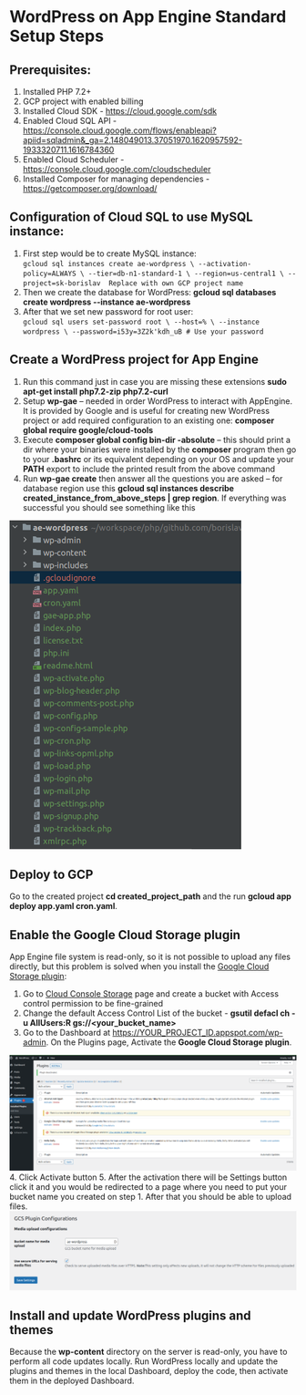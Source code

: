 # WordPress on App Engine Standard Setup Steps

## Prerequisites:
 1. Installed PHP 7.2+
 2. GCP project with enabled billing
 3. Installed Cloud SDK - https://cloud.google.com/sdk
 4. Enabled Cloud SQL API - https://console.cloud.google.com/flows/enableapi?apiid=sqladmin&_ga=2.148049013.37051970.1620957592-1933320711.1616784360
 5. Enabled Cloud Scheduler - https://console.cloud.google.com/cloudscheduler
 6. Installed Composer for managing dependencies - https://getcomposer.org/download/

## Configuration of Cloud SQL to use MySQL instance:
 1. First step would be to create MySQL instance: <br> 
`gcloud sql instances create ae-wordpress \
 --activation-policy=ALWAYS \
 --tier=db-n1-standard-1 \
 --region=us-central1 \
 --project=sk-borislav  Replace with own GCP project name`
2. Then we create the database for WordPress: **gcloud sql databases create wordpress --instance ae-wordpress**
3. After that we set new password for root user: <br>
`gcloud sql users set-password root \
--host=% \
--instance wordpress \
--password=i53y=3Z2k'kdh_uB # Use your password`

## Create a WordPress project for App Engine
1. Run this command just in case you are missing these extensions **sudo apt-get install php7.2-zip php7.2-curl**
2. Setup **wp-gae** – needed in order WordPress to interact with AppEngine. It is provided by Google and is useful for creating new WordPress project or add required configuration to an existing one:
**composer global require google/cloud-tools**
3. Execute **composer global config bin-dir -absolute** – this should print a dir where your binaries were installed by the **composer** program then go to your **.bashrc** or its equivalent depending on your OS and update your **PATH** export to include the printed result from the above command
4. Run **wp-gae create** then answer all the questions you are asked – for database region use this **gcloud sql instances describe created_instance_from_above_steps | grep region**. If everything was successful you should see something like this <br>
<img src="/assets/images/img1.png">

## Deploy to GCP
Go to the created project **cd created_project_path** and the run **gcloud app deploy app.yaml cron.yaml**.

## Enable the Google Cloud Storage plugin
App Engine file system is read-only, so it is not possible to upload any files directly, but this problem is solved when you install the [Google Cloud Storage plugin](https://wordpress.org/plugins/gcs/):
1. Go to [Cloud Console Storage](https://console.cloud.google.com/storage) page and create a bucket with Access control permission to be fine-grained
2. Change the default Access Control List of the bucket - **gsutil defacl ch -u AllUsers:R gs://<your_bucket_name>**
3. Go to the Dashboard at https://YOUR_PROJECT_ID.appspot.com/wp-admin. On the Plugins page, Activate the **Google Cloud Storage plugin**. <br>
<img src="/assets/images/img2.png"/>
4. Click Activate button
5. After the activation there will be Settings button click it and you would be redirected to a page where you need to put your bucket name you created on step 1. After that you should be able to upload files. <br>
<img src="/assets/images/img3.png">

## Install and update WordPress plugins and themes
Because the **wp-content** directory on the server is read-only, you have to perform all code updates locally. Run WordPress locally and update the plugins and themes in the local Dashboard, deploy the code, then activate them in the deployed Dashboard.